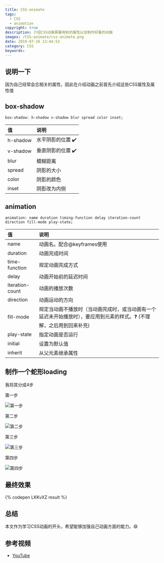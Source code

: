 ```yaml
---
title: CSS-animate
tags:
  - CSS
  - animation
copyright: true
description: 介绍CSS动画需要用到的属性以及制作好看的动画
images: /CSS-animate/css-animate.png
date: 2019-07-16 13:44:53
category: CSS
keywords:
---
```


## 说明一下

因为自己经常会忘相关的属性，因此在介绍动画之前首先介绍这些CSS属性及属性值

## box-shadow

`box-shadow: h-shadow v-shadow blur spread color inset;`

| 值 | 说明 |
| :--- | :--- |
| h-shadow | 水平阴影的位置 :heavy_check_mark: |
| v-shadow | 垂直阴影的位置 :heavy_check_mark: |
| blur | 模糊距离 |
| spread | 阴影的大小 |
| color | 阴影的颜色 |
| inset | 阴影改为内侧 |

## animation

`animation: name duration timing-function delay iteration-count direction fill-mode play-state;`

| 值 | 说明 |
| :--- | :--- |
| name | 动画名。配合@keyframes使用 |
| duration | 动画完成时间 |
| time-function | 规定动画完成方式 |
| delay | 动画开始前的延迟时间 |
| iteration-count | 动画的播放次数 |
| direction | 动画运动的方向 |
| fill-mode | 规定当动画不播放时（当动画完成时，或当动画有一个延迟未开始播放时），要应用到元素的样式。:question: (不理解，之后用到回来补充) |
| play-state | 指定动画是否运行 |
| initial | 设置为默认值 |
| inherit | 从父元素继承属性 |

## 制作一个蛇形loading

我将其分成4步

第一步

![第一步](/CSS-animate/first-step.png)

第二步

![第二步](/CSS-animate/second-step.png)

第三步

![第三步](/CSS-animate/third-step.png)


第四步

![第四步](/CSS-animate/forth-step.png)


## 最终效果

{% codepen LKKvXZ result %}

## 总结

本文作为学习CSS动画的开头，希望能够加强自己动画方面的能力。:smile:

## 参考视频

- [YouTube](https://www.youtube.com/watch?v=MajaScL0lCs)